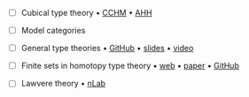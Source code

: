 - [ ] Cubical type theory
      • [CCHM](https://drops.dagstuhl.de/opus/volltexte/2018/8475/)
      • [AHH](https://drops.dagstuhl.de/opus/volltexte/2018/9673/)
- [ ] Model categories
- [ ] General type theories
      • [GitHub](https://github.com/peterlefanulumsdaine/general-type-theories)
      • [slides](https://www.uwo.ca/math/faculty/kapulkin/seminars/hottestfiles/Lumsdaine-2020-06-15-HoTTEST.pdf)
      • [video](https://www.youtube.com/watch?v=kQe0knDuZqg&feature=youtu.be)
- [ ] Finite sets in homotopy type theory
      • [web](https://cs.ru.nl/~nweide/fsets/finitesets.html)
      • [paper](http://cs.ru.nl/~nweide/FiniteSetsInHoTT.pdf)
      • [GitHub](http://cs.ru.nl/~nweide/FiniteSetsInHoTT.pdf)
- [ ] Lawvere theory
      • [nLab](https://ncatlab.org/nlab/show/Lawvere+theory)

